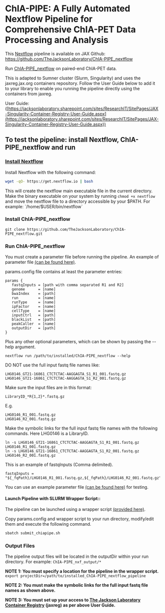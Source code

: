 # ChIA-PIPE: A Fully Automated Nextflow Pipeline for Comprehensive ChIA-PET Data Processing and Analysis

This [Nextflow](https://www.nextflow.io/) pipeline is available on JAX Github:
https://github.com/TheJacksonLaboratory/ChIA-PIPE_nextflow

Run [ChIA-PIPE_nextflow](https://github.com/TheJacksonLaboratory/ChIA-PIPE_nextflow) on paired-end ChIA-PET data.

This is adapted to Sumner cluster (Slurm, Singularity) and uses the jaxreg.jax.org containers repository. Follow the User Guide below to add it to your library to enable you running the pipeline directly using the containers from jaxreg.

User Guide:
([https://jacksonlaboratory.sharepoint.com/sites/ResearchIT/SitePages/JAX-Singularity-Container-Registry-User-Guide.aspx](https://jacksonlaboratory.sharepoint.com/sites/ResearchIT/SitePages/JAX-Singularity-Container-Registry-User-Guide.aspx))



## To test the pipeline: install Nextflow, ChIA-PIPE_nextflow and run


### [Install Nextflow](https://www.nextflow.io/index.html#GetStarted)

Install Nextflow with the following command:

```bash
wget -qO- https://get.nextflow.io | bash
```

This will create the nextflow main executable file in the current directory. Make the binary executable on your system by running `chmod +x nextflow` and move the nextflow file to a directory accessible by your $PATH. For example: `/home/$USER/bin/nextflow`


### Install ChIA-PIPE_nextflow

```
git clone https://github.com/TheJacksonLaboratory/ChIA-PIPE_nextflow.git
```

### Run ChIA-PIPE_nextflow

You must create a parameter file before running the pipeline. An example of parameter file [(can be found here)](https://github.com/TheJacksonLaboratory/ChIA-PIPE_nextflow/blob/main/params.config).

params.config file contains at least the parameter entries:

```
params {
   fastqInputs = [path with comma separated R1 and R2]
   genome      = [name] 
   bwaIndex    = [path]
   run         = [name]
   runType     = [name]
   ipFactor    = [name]
   cellType    = [name]
   inputCtrl   = [path]
   blackList   = [path]
   peakCaller  = [name]
   outputDir   = [path]
}
```

Plus any other optional parameters, which can be shown by passing the --help argument.

```   
nextflow run /path/to/installed/ChIA-PIPE_nextflow --help
```

DO NOT use the full input fastq file names like:
``` 
LHG0146_GT21-16861_CTCTCTAC-AAGGAGTA_S1_R1_001.fastq.gz
LHG0146_GT21-16861_CTCTCTAC-AAGGAGTA_S1_R2_001.fastq.gz
```

Make sure the input files are in this format: 
```
LibraryID_*R{1,2}*.fastq.gz
```

E.g.
```
LHG0146_R1_001.fastq.gz
LHG0146_R2_001.fastq.gz
```

Make the symbolic links for the full input fastq file names with the following commands. Here LHG0146 is a LibraryID.

```
ln -s LHG0146_GT21-16861_CTCTCTAC-AAGGAGTA_S1_R1_001.fastq.gz LHG0146_R1_001.fastq.gz
ln -s LHG0146_GT21-16861_CTCTCTAC-AAGGAGTA_S1_R2_001.fastq.gz LHG0146_R2_001.fastq.gz
```

This is an example of fastqInputs (Comma delimited).
```
fastqInputs = "${_fqPath}/LHG0146_R1_001.fastq.gz,${_fqPath}/LHG0146_R2_001.fastq.gz"
```

You can use an example parameter file [(can be found here)](https://github.com/TheJacksonLaboratory/ChIA-PIPE_nextflow/blob/main/params.config) for testing.




#### Launch Pipeline with SLURM Wrapper Script::

The pipeline can be launched using a wrapper script [(provided here)](https://github.com/TheJacksonLaboratory/ChIA-PIPE_nextflow/blob/main/submit_chiapipe.sh).

Copy params.config and wrapper script to your run directory, modify/edit them and execute the following command.

```bash
sbatch submit_chiapipe.sh
```


### Output Files

The pipeline output files will be located in the outputDir within your run directory.
For example: `ChIA-PIPE_nxf_output/*`



**NOTE 1: You must specify a location for the pipeline in the wrapper script.**
`export projectDir=/path/to/installed_ChIA-PIPE_nextflow_pipeline`

**NOTE 2: You must make the symbolic links for the full input fastq file names as shown above.**

**NOTE 3: You must set up your access to [The Jackson Laboratory Container Registry](https://jaxreg.jax.org/) (jaxreg) as per above User Guide.**

